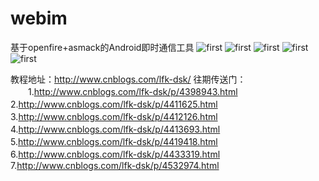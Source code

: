 # webim
基于openfire+asmack的Android即时通信工具
![first](https://github.com/lfkdsk/webim/blob/master/picture/login.png)
![first](https://github.com/lfkdsk/webim/blob/master/picture/friends.png)
![first](https://github.com/lfkdsk/webim/blob/master/picture/talk.png)
![first](https://github.com/lfkdsk/webim/blob/master/picture/talkin.png)
![first](https://github.com/lfkdsk/webim/blob/master/picture/desktop.png)


教程地址：http://www.cnblogs.com/lfk-dsk/
往期传送门：
　　1.http://www.cnblogs.com/lfk-dsk/p/4398943.html
　　
　　2.http://www.cnblogs.com/lfk-dsk/p/4411625.html
　　
　　3.http://www.cnblogs.com/lfk-dsk/p/4412126.html
　　
　　4.http://www.cnblogs.com/lfk-dsk/p/4413693.html
　　
　　5.http://www.cnblogs.com/lfk-dsk/p/4419418.html
　　
　　6.http://www.cnblogs.com/lfk-dsk/p/4433319.html
　　
　　7.http://www.cnblogs.com/lfk-dsk/p/4532974.html
